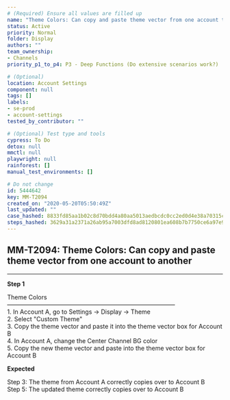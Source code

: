```yaml
---
# (Required) Ensure all values are filled up
name: "Theme Colors: Can copy and paste theme vector from one account to another"
status: Active
priority: Normal
folder: Display
authors: ""
team_ownership:
- Channels
priority_p1_to_p4: P3 - Deep Functions (Do extensive scenarios work?)

# (Optional)
location: Account Settings
component: null
tags: []
labels:
- se-prod
- account-settings
tested_by_contributor: ""

# (Optional) Test type and tools
cypress: To Do
detox: null
mmctl: null
playwright: null
rainforest: []
manual_test_environments: []

# Do not change
id: 5444642
key: MM-T2094
created_on: "2020-05-20T05:50:49Z"
last_updated: ""
case_hashed: 8833fd85aa1b02c8d70bdd4a80aa5013aedbcdc0cc2ed0d4e38a70315cd27212d36a13786cb72ca53e60bb74a7ae1700
steps_hashed: 3629a31a2371a26ab95a7003dfd8ad8120801ea608b7b7750ce6a97e9b99442bb59d2b465d1e82f646f6e2d39b73e7e2
---
```


<!-- (Auto-generated) Based on frontmatter's "key" and "name" -->

## MM-T2094: Theme Colors: Can copy and paste theme vector from one account to another

---

**Step 1**

Theme Colors\
————————————————————————————\
1\. In Account A, go to Settings -> Display -> Theme\
2\. Select "Custom Theme"\
3\. Copy the theme vector and paste it into the theme vector box for Account B\
4\. In Account A, change the Center Channel BG color\
5\. Copy the new theme vector and paste into the theme vector box for Account B

**Expected**

Step 3: The theme from Account A correctly copies over to Account B\
Step 5: The updated theme correctly copies over to Account B
